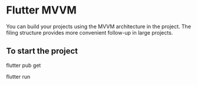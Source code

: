 # Flutter MVVM

You can build your projects using the MVVM architecture in the project. The filing structure provides more convenient follow-up in large projects.

## To start the project
flutter pub get

flutter run
